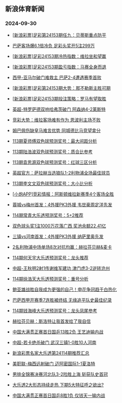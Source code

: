 ## 新浪体育新闻 
### 2024-09-30

+ [[新浪彩票]足彩第24153期任九：贝蒂斯重点防平](https://sports.sina.com.cn/l/2024-09-29/doc-incqummy9480041.shtml)

+ [巴萨客场爆6.1倍冷负 足彩头奖开5注299万](https://sports.sina.com.cn/l/2024-09-29/doc-incqumne3739298.shtml)

+ [[新浪彩票]足彩24153期冷热指数：维拉坐和望赢](https://sports.sina.com.cn/l/2024-09-29/doc-incqummy9480906.shtml)

+ [[新浪彩票]足彩24153期盈亏指数：马赛全身而退](https://sports.sina.com.cn/l/2024-09-29/doc-incqumna6257796.shtml)

+ [西甲-亚马尔破门难救主 巴萨2-4遭遇赛季首败](https://sports.sina.com.cn/g/laliga/2024-09-29/doc-incquvzy3565551.shtml)

+ [[新浪彩票]足彩第24153期大势：那不勒斯主胜可期](https://sports.sina.com.cn/l/2024-09-29/doc-incqumna6256818.shtml)

+ [[新浪彩票]足彩24153期投注策略：罗马有望取胜](https://sports.sina.com.cn/l/2024-09-29/doc-incqumnh0519659.shtml)

+ [英超-特罗萨德双响哈弗茨破门 阿森纳4-2莱斯特](https://sports.sina.com.cn/g/pl/2024-09-29/doc-incqurty6138884.shtml)

+ [竞彩大势：维拉客场难有作为 恩波利主场不败](https://sports.sina.com.cn/l/2024-09-29/doc-incqumne3744557.shtml)

+ [姆巴佩伤缺皇马难言优势 同城德比马竞望拿分](https://sports.sina.com.cn/l/2024-09-29/doc-incqqytr0989954.shtml)

+ [113期夏师傅双色球预测奖号：最大间距分析](https://sports.sina.com.cn/l/2024-09-29/doc-incqvais9212333.shtml)

+ [113期陆浩波双色球预测奖号：质合比参考](https://sports.sina.com.cn/l/2024-09-29/doc-incqvaiy0308211.shtml)

+ [113期袁思源双色球预测奖号：红球三区分析](https://sports.sina.com.cn/l/2024-09-29/doc-incqvais9212186.shtml)

+ [英超官方：萨拉赫当选狼队1-2利物浦全场最佳球员](https://sports.sina.com.cn/g/2024-09-29/doc-incqufea9555687.shtml)

+ [113期李文文双色球预测奖号：大小比分析](https://sports.sina.com.cn/l/2024-09-29/doc-incqvaiw3529496.shtml)

+ [[小炮APP]竞彩情报：阿斯顿维拉新赛季4个客场全胜](https://sports.sina.com.cn/l/2024-09-29/doc-incqurua3675254.shtml)

+ [蓉城vs梅州首发：4外援PK3外援 韦世豪周定洋先发](https://sports.sina.com.cn/china/j/2024-09-29/doc-incqvnxn9053876.shtml)

+ [114期常青大乐透预测奖号：5+2推荐](https://sports.sina.com.cn/l/2024-09-29/doc-incqvais9219797.shtml)

+ [双色球头奖1注1000万花落广西 奖池余额22.41亿](https://sports.sina.com.cn/l/2024-09-29/doc-incqvtfs0129956.shtml)

+ [三镇vs河南首发：4外援PK3外援 纳萨里奥先发](https://sports.sina.com.cn/china/j/2024-09-29/doc-incqvnxn9053018.shtml)

+ [2名利物浦中场单场8次对抗均赢：赫拉芬贝赫&麦卡](https://sports.sina.com.cn/g/2024-09-29/doc-incqufek0546617.shtml)

+ [114期何天宇大乐透预测奖号：龙头推荐](https://sports.sina.com.cn/l/2024-09-29/doc-incqvais9222208.shtml)

+ [中超-王秋明2射1传谢维军建功 津门虎3-2逆转沧州](https://sports.sina.com.cn/china/j/2024-09-29/doc-incqvtfq3358881.shtml)

+ [114期徐浩天大乐透预测奖号：重号分析](https://sports.sina.com.cn/l/2024-09-29/doc-incqvais9220875.shtml)

+ [鲍亚雄战胜自我成为更强的自己！申花争冠趋于白热化](https://sports.sina.com.cn/china/2024-09-29/doc-incqurtw9406516.shtml)

+ [巴萨西甲开赛季7连胜被终结 无缘追平队史最佳纪录](https://sports.sina.com.cn/g/laliga/2024-09-29/doc-incqvaiw3503953.shtml)

+ [114期钱海峰大乐透预测奖号：龙头凤尾参考](https://sports.sina.com.cn/l/2024-09-29/doc-incqvais9220198.shtml)

+ [赫拉芬贝赫：斯洛特让我首发给了我自信](https://sports.sina.com.cn/g/2024-09-29/doc-incqufek0546246.shtml)

+ [中国大满贯正赛首日国乒13胜2负 王艺迪输内战](https://sports.sina.com.cn/others/pingpang/2024-09-29/doc-incqvtfs0116862.shtml)

+ [中超-若卡绝杀破门 武汉三镇1-0胜10人河南](https://sports.sina.com.cn/china/j/2024-09-29/doc-incqvxpn3240540.shtml)

+ [新浪彩票名家大乐透第24114期推荐汇总](https://sports.sina.com.cn/l/2024-09-29/doc-incqvaiu5982656.shtml)

+ [美职联-梅西远射破门 迈阿密国际1-1夏洛特](https://sports.sina.com.cn/global/others/2024-09-29/doc-incqurtw9384153.shtml)

+ [男排全锦赛决赛河北队3-2险胜上海 斩获队史首冠](https://sports.sina.com.cn/others/volleyball/2024-09-29/doc-incqvxpn3241307.shtml)

+ [大乐透2大形态持续走热 下期5大特征呼之欲出?](https://sports.sina.com.cn/l/2024-09-29/doc-incquwaa0358865.shtml)

+ [中国大满贯正赛首日国乒8胜1负 仅钱天一输内战](https://sports.sina.com.cn/others/pingpang/2024-09-29/doc-incqvais9214164.shtml)

